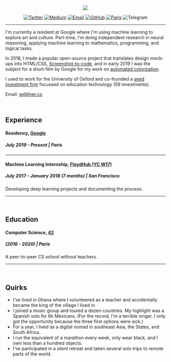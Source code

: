 
<p align="center"><img src="header.png"></p>

<p align="center">
  <a href="https://twitter.com/emilwallner"><img src="https://img.shields.io/badge/Twitter-8952-34A1F2.svg" alt="Twitter"></a>
  <a href="https://medium.com/@emilwallner"><img src="https://img.shields.io/badge/Medium-4256-71EF8E.svg" alt="Medium"></a>
  <a href="mailto:w@llner.co"><img src="https://img.shields.io/badge/Email-w%40llner.co-red.svg" alt="Email"></a>
  <a href="https://github.com/emilwallner"><img src="https://img.shields.io/badge/GitHub-1352-000000.svg" alt="GitHub"></a>
  <a href="https://goo.gl/maps/gxHX7SRQQTL2"><img src="https://img.shields.io/badge/Location-Paris-00FFB4.svg" alt="Paris"></a>

  <img src="https://img.shields.io/badge/Telegram-%40emilwallner-%233DA6D9.svg" alt="Telegram">

</p>

---

I'm currently a resident at Google where I'm using machine learning to explore art and culture. Part-time, I'm doing independent research in neural reasoning, applying machine learning to mathematics, programming, and logical tasks. 

In 2018, I made a popular open-source project that translates design mock-ups into HTML/CSS, [Screenshot-to-code](https://github.com/emilwallner/Screenshot-to-code), and in early 2019 I was the subject for a short-film by Google for my work on [automated colorization](https://www.youtube.com/watch?v=xKPk7tG2upc). 

I used to work for the University of Oxford and co-founded a [seed investment firm](http://emerge.education/) focussed on education technology (59 investments). 

Email: w@llner.co

<br/>

## Experience 

#### Residency, [Google](https://artsandculture.google.com/)
##### July 2019 - Present | Paris

--- 

#### Machine Learning Internship, [FloydHub (YC W17)](https://www.floydhub.com/)
##### July 2017 - January 2018 (7 months)  | San Francisco

Developing deep learning projects and documenting the process.

---

<br/>

## Education

#### Computer Science, [42](https://www.42.fr/)
##### (2016 - 2020) | Paris

A peer-to-peer CS school without teachers. 


---


<br/>

## Quirks

- I've lived in Ghana where I volunteered as a teacher and accidentally became the king of the village I lived in. 
- I joined a music group and toured a dozen countries. My highlight was a Spanish solo for 6k Mexicans. (For the record, I'm a terrible singer. I only got the opportunity because the three first options were sick.)
- For a year, I lived as a digital nomad in southeast Asia, the States, and South Africa.
- I run the equivalent of a marathon every week, only wear black, and I own less than a hundred objects. 
- I've participated in a silent retreat and taken several solo trips to remote parts of the world. 
